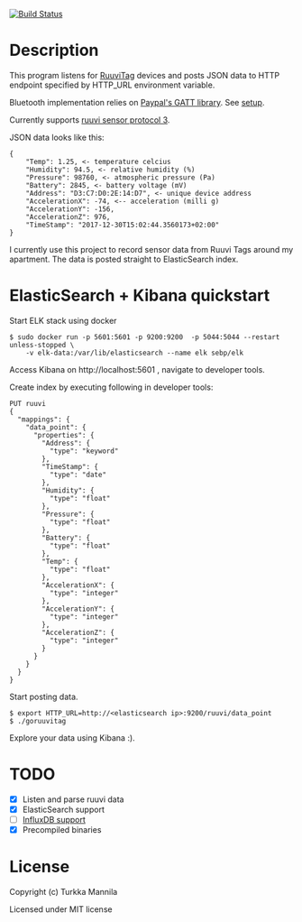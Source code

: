 [![Build Status](https://travis-ci.org/Turee/goruuvitag.svg?branch=master)](https://travis-ci.org/Turee/goruuvitag)

# Description

This program listens for [RuuviTag](https://tag.ruuvi.com/) devices and posts JSON data to HTTP endpoint specified by HTTP_URL environment variable.

Bluetooth implementation relies on [Paypal's GATT library](https://github.com/paypal/gatt). See [setup](https://github.com/paypal/gatt#setup).

Currently supports [ruuvi sensor protocol 3](https://github.com/ruuvi/ruuvi-sensor-protocols). 

JSON data looks like this:

```
{
	"Temp": 1.25, <- temperature celcius
	"Humidity": 94.5, <- relative humidity (%)
	"Pressure": 98760, <- atmospheric pressure (Pa)
	"Battery": 2845, <- battery voltage (mV)
	"Address": "D3:C7:D0:2E:14:D7", <- unique device address
	"AccelerationX": -74, <-- acceleration (milli g)
	"AccelerationY": -156,
	"AccelerationZ": 976,
	"TimeStamp": "2017-12-30T15:02:44.3560173+02:00"
}
```
I currently use this project to record sensor data from Ruuvi Tags around my apartment. The data is posted straight to ElasticSearch index.


# ElasticSearch + Kibana quickstart

Start ELK stack using docker

```
$ sudo docker run -p 5601:5601 -p 9200:9200  -p 5044:5044 --restart unless-stopped \
    -v elk-data:/var/lib/elasticsearch --name elk sebp/elk
```

Access Kibana on http://localhost:5601 , navigate to developer tools.

Create index by executing following in developer tools:
```
PUT ruuvi
{
  "mappings": {
    "data_point": {
      "properties": {
        "Address": {
          "type": "keyword"
        },
        "TimeStamp": {
          "type": "date"
        },
        "Humidity": {
          "type": "float"
        },
        "Pressure": {
          "type": "float"
        },
        "Battery": {
          "type": "float"
        },
        "Temp": {
          "type": "float"
        },
        "AccelerationX": {
          "type": "integer"
        },
        "AccelerationY": {
          "type": "integer"
        },
        "AccelerationZ": {
          "type": "integer"
        }
      }
    }
  }
}
```
Start posting data.

```
$ export HTTP_URL=http://<elasticsearch ip>:9200/ruuvi/data_point
$ ./goruuvitag
```

Explore your data using Kibana :).

# TODO

- [x] Listen and parse ruuvi data
- [x] ElasticSearch support
- [ ] [InfluxDB support](https://docs.influxdata.com/influxdb/v1.4/guides/writing_data/)
- [x] Precompiled binaries

# License

Copyright (c) Turkka Mannila

Licensed under MIT license
